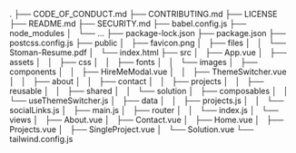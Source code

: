 .
├── CODE_OF_CONDUCT.md
├── CONTRIBUTING.md
├── LICENSE
├── README.md
├── SECURITY.md
├── babel.config.js
├── node_modules
│   └── ...
├── package-lock.json
├── package.json
├── postcss.config.js
├── public
│   ├── favicon.png
│   ├── files
│   │   └── Stoman-Resume.pdf
│   └── index.html
├── src
│   ├── App.vue
│   ├── assets
│   │   ├── css
│   │   ├── fonts
│   │   └── images
│   ├── components
│   │   ├── HireMeModal.vue
│   │   ├── ThemeSwitcher.vue
│   │   ├── about
│   │   ├── contact
│   │   ├── projects
│   │   ├── reusable
│   │   ├── shared
│   │   └── solution
│   ├── composables
│   │   └── useThemeSwitcher.js
│   ├── data
│   │   ├── projects.js
│   │   └── socialLinks.js
│   ├── main.js
│   ├── router
│   │   └── index.js
│   └── views
│       ├── About.vue
│       ├── Contact.vue
│       ├── Home.vue
│       ├── Projects.vue
│       ├── SingleProject.vue
│       └── Solution.vue
└── tailwind.config.js